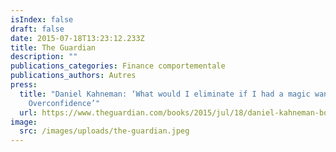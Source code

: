 ```yaml
---
isIndex: false
draft: false
date: 2015-07-18T13:23:12.233Z
title: The Guardian
description: ""
publications_categories: Finance comportementale
publications_authors: Autres
press:
  title: "Daniel Kahneman: ‘What would I eliminate if I had a magic wand?
    Overconfidence’"
  url: https://www.theguardian.com/books/2015/jul/18/daniel-kahneman-books-interview
image:
  src: /images/uploads/the-guardian.jpeg
---
```

